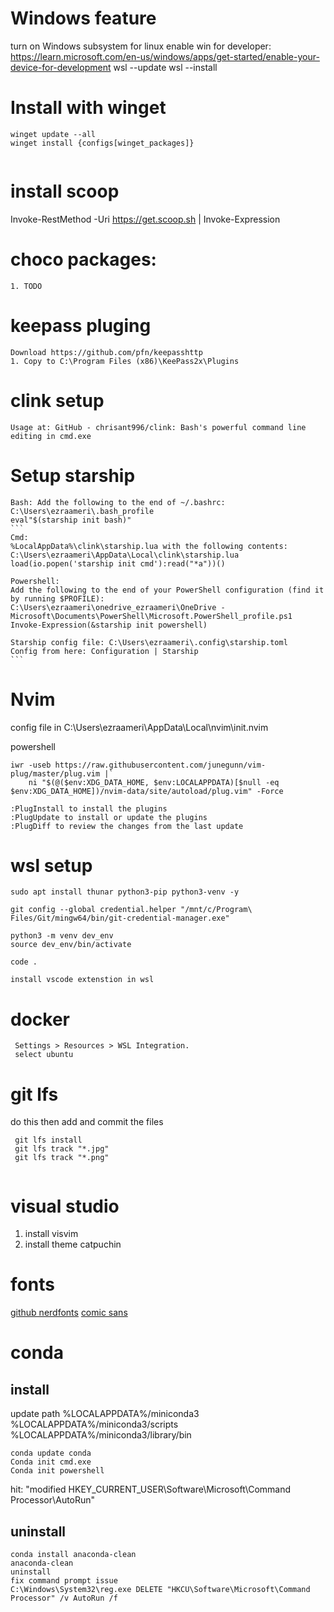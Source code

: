 
# Windows feature

turn on Windows subsystem for linux
enable win for developer: https://learn.microsoft.com/en-us/windows/apps/get-started/enable-your-device-for-development
wsl --update
wsl --install

# Install with winget

```
winget update --all
winget install {configs[winget_packages]}
    
```

# install scoop
Invoke-RestMethod -Uri https://get.scoop.sh | Invoke-Expression

    
# choco packages:
    1. TODO 

# keepass pluging
    Download https://github.com/pfn/keepasshttp
    1. Copy to C:\Program Files (x86)\KeePass2x\Plugins

# clink setup 

    Usage at: GitHub - chrisant996/clink: Bash's powerful command line editing in cmd.exe

# Setup starship 

    Bash: Add the following to the end of ~/.bashrc: C:\Users\ezraameri\.bash_profile
    eval"$(starship init bash)"
    ```
    Cmd: 
    %LocalAppData%\clink\starship.lua with the following contents: C:\Users\ezraameri\AppData\Local\clink\starship.lua
    load(io.popen('starship init cmd'):read("*a"))()
    
    Powershell:
    Add the following to the end of your PowerShell configuration (find it by running $PROFILE): 
    C:\Users\ezraameri\onedrive_ezraameri\OneDrive - Microsoft\Documents\PowerShell\Microsoft.PowerShell_profile.ps1
    Invoke-Expression(&starship init powershell)
    
    Starship config file: C:\Users\ezraameri\.config\starship.toml
    Config from here: Configuration | Starship
    ```

# Nvim

config file in C:\Users\ezraameri\AppData\Local\nvim\init.nvim

powershell
```
iwr -useb https://raw.githubusercontent.com/junegunn/vim-plug/master/plug.vim |`
    ni "$(@($env:XDG_DATA_HOME, $env:LOCALAPPDATA)[$null -eq $env:XDG_DATA_HOME])/nvim-data/site/autoload/plug.vim" -Force

:PlugInstall to install the plugins
:PlugUpdate to install or update the plugins
:PlugDiff to review the changes from the last update
```

# wsl setup

```
sudo apt install thunar python3-pip python3-venv -y

git config --global credential.helper "/mnt/c/Program\ Files/Git/mingw64/bin/git-credential-manager.exe"

python3 -m venv dev_env
source dev_env/bin/activate

code . 

install vscode extenstion in wsl 
```



# docker 

```
 Settings > Resources > WSL Integration.
 select ubuntu
```


# git lfs

do this then add and commit the files
```
 git lfs install
 git lfs track "*.jpg"
 git lfs track "*.png"
 
```

# visual studio 

1. install visvim
2. install theme catpuchin

# fonts 

[github nerdfonts](https://github.com/ryanoasis/nerd-fonts/tags)
[comic sans](https://github.com/xtevenx/ComicMonoNF)

# conda 

## install 

update path 
%LOCALAPPDATA%/miniconda3
%LOCALAPPDATA%/miniconda3/scripts
%LOCALAPPDATA%/miniconda3/library/bin

```
conda update conda
Conda init cmd.exe
Conda init powershell

```

hit: "modified      HKEY_CURRENT_USER\Software\Microsoft\Command Processor\AutoRun"

## uninstall 

```
conda install anaconda-clean
anaconda-clean
uninstall 
fix command prompt issue
C:\Windows\System32\reg.exe DELETE "HKCU\Software\Microsoft\Command Processor" /v AutoRun /f
```